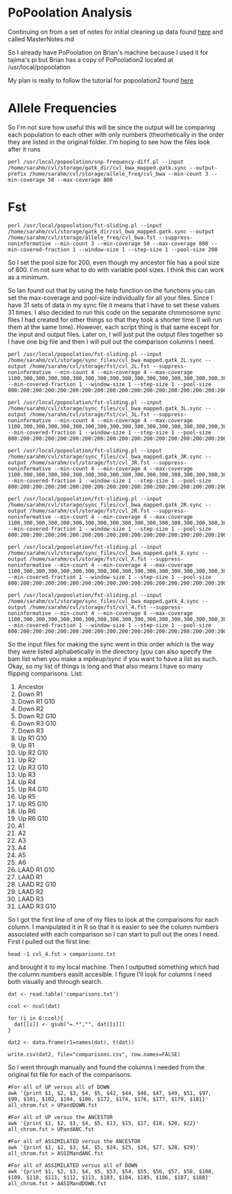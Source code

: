 # PoPoolation Analysis
Continuing on from a set of notes for initial cleaning up data found [here](https://github.com/srmarzec/CVL_SequenceAnaylsis/blob/master/MasterNotes.md) and called MasterNotes.md

So I already have PoPoolation on Brian's machine because I used it for tajima's pi but Brian has a copy of PoPoolation2 located at /usr/local/popoolation 

My plan is really to follow the tutorial for popoolation2 found [here](https://sourceforge.net/p/popoolation2/wiki/Tutorial/)

# Allele Frequencies
So I'm not sure how useful this will be since the output will be comparing each population to each other with only numbers (theorhetically in the order they are listed in the original folder. I'm hoping to see how the files look after it runs
```
perl /usr/local/popoolation/snp-frequency-diff.pl --input /home/sarahm/cvl/storage/gatk_dir/cvl_bwa_mapped.gatk.sync --output-prefix /home/sarahm/cvl/storage/allele_freq/cvl_bwa --min-count 3 --min-coverage 50 --max-coverage 800
```

# Fst 

```
perl /usr/local/popoolation/fst-sliding.pl --input /home/sarahm/cvl/storage/gatk_dir/cvl_bwa_mapped.gatk.sync --output /home/sarahm/cvl/storage/allele_freq/cvl_bwa.fst --suppress-noninformative --min-count 3 --min-coverage 50 --max-coverage 800 --min-covered-fraction 1 --window-size 1 --step-size 1 --pool-size 200
```
So I set the pool size for 200, even though my ancestor file has a pool size of 800. I'm not sure what to do with variable pool sizes. I think this can work as a minimum. 

So Ian found out that by using the help function on the functions you can set the max-coverage and pool-size individually for all your files. Since I have 31 sets of data in my sync file it means that I have to set these values 31 times. I also decided to run this code on the separate chromosome sync files I had created for other things so that they took a shorter time (I will run them at the same time). However, each script thing is that same except for the input and output files. Later on, I will just put the output files together so I have one big file and then I will pull out the comparison columns I need. 

```
perl /usr/local/popoolation/fst-sliding.pl --input /home/sarahm/cvl/storage/sync_files/cvl_bwa_mapped.gatk_2L.sync --output /home/sarahm/cvl/storage/fst/cvl_2L.fst --suppress-noninformative --min-count 4 --min-coverage 4 --max-coverage 1100,300,300,300,300,300,300,300,300,300,300,300,300,300,300,300,300,300,300,300,300,300,300,300,300,300,300,300,300,300,300 --min-covered-fraction 1 --window-size 1 --step-size 1 --pool-size 800:200:200:200:200:200:200:200:200:200:200:200:200:200:200:200:200:200:200:200:200:200:200:200:200:200:200:200:200:200:200

perl /usr/local/popoolation/fst-sliding.pl --input /home/sarahm/cvl/storage/sync_files/cvl_bwa_mapped.gatk_3L.sync --output /home/sarahm/cvl/storage/fst/cvl_3L.fst --suppress-noninformative --min-count 4 --min-coverage 4 --max-coverage 1100,300,300,300,300,300,300,300,300,300,300,300,300,300,300,300,300,300,300,300,300,300,300,300,300,300,300,300,300,300,300 --min-covered-fraction 1 --window-size 1 --step-size 1 --pool-size 800:200:200:200:200:200:200:200:200:200:200:200:200:200:200:200:200:200:200:200:200:200:200:200:200:200:200:200:200:200:200

perl /usr/local/popoolation/fst-sliding.pl --input /home/sarahm/cvl/storage/sync_files/cvl_bwa_mapped.gatk_3R.sync --output /home/sarahm/cvl/storage/fst/cvl_3R.fst --suppress-noninformative --min-count 4 --min-coverage 4 --max-coverage 1100,300,300,300,300,300,300,300,300,300,300,300,300,300,300,300,300,300,300,300,300,300,300,300,300,300,300,300,300,300,300 --min-covered-fraction 1 --window-size 1 --step-size 1 --pool-size 800:200:200:200:200:200:200:200:200:200:200:200:200:200:200:200:200:200:200:200:200:200:200:200:200:200:200:200:200:200:200

perl /usr/local/popoolation/fst-sliding.pl --input /home/sarahm/cvl/storage/sync_files/cvl_bwa_mapped.gatk_2R.sync --output /home/sarahm/cvl/storage/fst/cvl_2R.fst --suppress-noninformative --min-count 4 --min-coverage 4 --max-coverage 1100,300,300,300,300,300,300,300,300,300,300,300,300,300,300,300,300,300,300,300,300,300,300,300,300,300,300,300,300,300,300 --min-covered-fraction 1 --window-size 1 --step-size 1 --pool-size 800:200:200:200:200:200:200:200:200:200:200:200:200:200:200:200:200:200:200:200:200:200:200:200:200:200:200:200:200:200:200

perl /usr/local/popoolation/fst-sliding.pl --input /home/sarahm/cvl/storage/sync_files/cvl_bwa_mapped.gatk_X.sync --output /home/sarahm/cvl/storage/fst/cvl_X.fst --suppress-noninformative --min-count 4 --min-coverage 4 --max-coverage 1100,300,300,300,300,300,300,300,300,300,300,300,300,300,300,300,300,300,300,300,300,300,300,300,300,300,300,300,300,300,300 --min-covered-fraction 1 --window-size 1 --step-size 1 --pool-size 800:200:200:200:200:200:200:200:200:200:200:200:200:200:200:200:200:200:200:200:200:200:200:200:200:200:200:200:200:200:200

perl /usr/local/popoolation/fst-sliding.pl --input /home/sarahm/cvl/storage/sync_files/cvl_bwa_mapped.gatk_4.sync --output /home/sarahm/cvl/storage/fst/cvl_4.fst --suppress-noninformative --min-count 4 --min-coverage 4 --max-coverage 1100,300,300,300,300,300,300,300,300,300,300,300,300,300,300,300,300,300,300,300,300,300,300,300,300,300,300,300,300,300,300 --min-covered-fraction 1 --window-size 1 --step-size 1 --pool-size 800:200:200:200:200:200:200:200:200:200:200:200:200:200:200:200:200:200:200:200:200:200:200:200:200:200:200:200:200:200:200
```
So the input files for making the sync went in this order which is the way they were listed alphabetically in the directory (you can also specify the bam list when you make a mpileup/sync if you want to have a list as such. Okay, so my list of things is long and that also means I have so many flipping comparisons. List:
1. Ancestor
2. Down R1
3. Down R1 G10
4. Down R2
5. Down R2 G10
6. Down R3 G10
7. Down R3
8. Up R1 G10
9. Up R1
10. Up R2 G10
11. Up R2
12. Up R3 G10
13. Up R3
14. Up R4
15. Up R4 G10
16. Up R5
17. Up R5 G10
18. Up R6
19. Up R6 G10
20. A1
21. A2
22. A3
23. A4
24. A5
25. A6
26. LAAD R1 G10
27. LAAD R1
28. LAAD R2 G10
29. LAAD R2
30. LAAD R3
31. LAAD R3 G10

So I got the first line of one of my files to look at the comparisons for each column. I manipulated it in R so that it is easier to see the column numbers associated with each comparison so I can start to pull out the ones I need. First I pulled out the first line:
```
head -1 cvl_4.fst > comparisons.txt
```
and brought it to my local machine. Then I outputted something which had the column numbers easilt accesible. I figure I'll look for columns I need both visually and through search. 
```
dat <- read.table('comparisons.txt')

ccol <- ncol(dat)

for (i in 6:ccol){
  dat[[i]] <- gsub("=.*","", dat[[i]])
}

dat2 <- data.frame(r1=names(dat), t(dat))

write.csv(dat2, file="comparisons.csv", row.names=FALSE)
```
So I went through manually and found the columns I needed from the original fst file for each of the comparisons. 
```
#For all of UP versus all of DOWN
awk '{print $1, $2, $3, $4, $5, $42, $44, $46, $47, $49, $51, $97, $99, $101, $102, $104, $106, $172, $174, $176, $177, $179, $181}' all_chrom.fst > UPandDOWN.fst

#For all of UP versus the ANCESTOR
awk '{print $1, $2, $3, $4, $5, $13, $15, $17, $18, $20, $22}' all_chrom.fst > UPandANC.fst

#For all of ASSIMILATED versus the ANCESTOR
awk '{print $1, $2, $3, $4, $5, $24, $25, $26, $27, $28, $29}' all_chrom.fst > ASSIMandANC.fst

#For all of ASSIMILATED versus all of DOWN
awk '{print $1, $2, $3, $4, $5, $53, $54, $55, $56, $57, $58, $108, $109, $110, $111, $112, $113, $183, $184, $185, $186, $187, $188}' all_chrom.fst > AASIMandDOWN.fst
```
